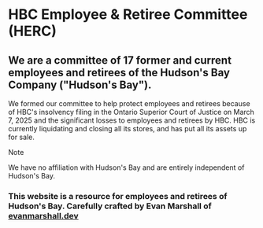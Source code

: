 # HBC Employee &amp; Retiree Committee (HERC)

## We are a committee of 17 former and current employees and retirees of the Hudson's Bay Company ("Hudson's Bay").

We formed our committee to help protect employees and retirees because of HBC's insolvency filing in the Ontario Superior Court of Justice on March 7, 2025 and the significant losses to employees and retirees by HBC. HBC is currently liquidating and closing all its stores, and has put all its assets up for sale.

> [!NOTE]
> We have no affiliation with Hudson's Bay and are entirely independent of Hudson's Bay.

### This website is a resource for employees and retirees of Hudson's Bay. Carefully crafted by Evan Marshall of [evanmarshall.dev](https://www.evanmarshall.dev)
